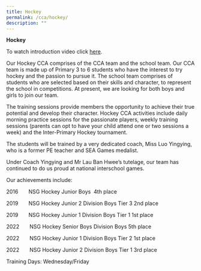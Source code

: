 ```yaml
---
title: Hockey
permalink: /cca/hockey/
description: ""
---
```

**Hockey**

To watch introduction video click [here](https://youtu.be/I0aGfGUOGQI).

Our Hockey CCA comprises of the CCA team and the school team. Our CCA team is made up of Primary 3 to 6 students who have the interest to try hockey and the passion to pursue it. The school team comprises of students who are selected based on their skills and character, to represent the school in competitions. At present, we are looking for both boys and girls to join our team.

The training sessions provide members the opportunity to achieve their true potential and develop their character. Hockey CCA activities include daily morning practice sessions for the passionate players, weekly training sessions (parents can opt to have your child attend one or two sessions a week) and the Inter-Primary Hockey tournament.

The students will be trained by a very dedicated coach, Miss Luo Yingying, who is a former PE teacher and SEA Games medalist.

Under Coach Yingying and Mr Lau Ban Hwee’s tutelage, our team has continued to do us proud at national interschool games.

Our achievements include:

2016       NSG Hockey Junior Boys  4th place

2019       NSG Hockey Junior 2 Division Boys Tier 3 2nd place

2019       NSG Hockey Junior 1 Division Boys Tier 1 1st place

2022       NSG Hockey Senior Boys Division Boys 5th place

2022       NSG Hockey Junior 1 Division Boys Tier 2 1st place

2022       NSG Hockey Junior 2 Division Boys Tier 1 3rd place

Training Days: Wednesday/Friday
